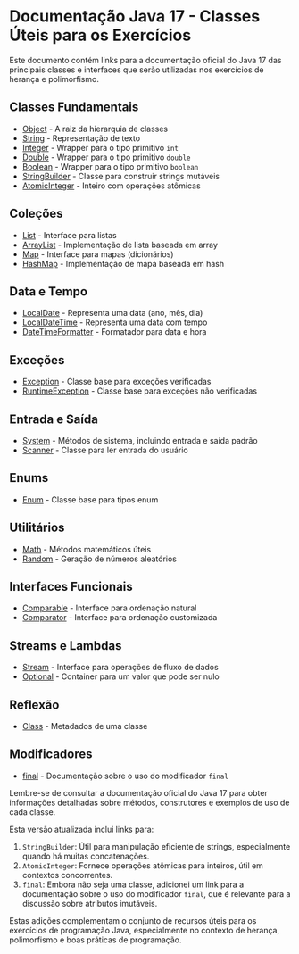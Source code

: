 # Documentação Java 17 - Classes Úteis para os Exercícios

Este documento contém links para a documentação oficial do Java 17 das principais classes e interfaces que serão utilizadas nos exercícios de herança e polimorfismo.

## Classes Fundamentais

- [Object](https://docs.oracle.com/en/java/javase/17/docs/api/java.base/java/lang/Object.html) - A raiz da hierarquia de classes
- [String](https://docs.oracle.com/en/java/javase/17/docs/api/java.base/java/lang/String.html) - Representação de texto
- [Integer](https://docs.oracle.com/en/java/javase/17/docs/api/java.base/java/lang/Integer.html) - Wrapper para o tipo primitivo `int`
- [Double](https://docs.oracle.com/en/java/javase/17/docs/api/java.base/java/lang/Double.html) - Wrapper para o tipo primitivo `double`
- [Boolean](https://docs.oracle.com/en/java/javase/17/docs/api/java.base/java/lang/Boolean.html) - Wrapper para o tipo primitivo `boolean`
- [StringBuilder](https://docs.oracle.com/en/java/javase/17/docs/api/java.base/java/lang/StringBuilder.html) - Classe para construir strings mutáveis
- [AtomicInteger](https://docs.oracle.com/en/java/javase/17/docs/api/java.base/java/util/concurrent/atomic/AtomicInteger.html) - Inteiro com operações atômicas

## Coleções

- [List](https://docs.oracle.com/en/java/javase/17/docs/api/java.base/java/util/List.html) - Interface para listas
- [ArrayList](https://docs.oracle.com/en/java/javase/17/docs/api/java.base/java/util/ArrayList.html) - Implementação de lista baseada em array
- [Map](https://docs.oracle.com/en/java/javase/17/docs/api/java.base/java/util/Map.html) - Interface para mapas (dicionários)
- [HashMap](https://docs.oracle.com/en/java/javase/17/docs/api/java.base/java/util/HashMap.html) - Implementação de mapa baseada em hash

## Data e Tempo

- [LocalDate](https://docs.oracle.com/en/java/javase/17/docs/api/java.base/java/time/LocalDate.html) - Representa uma data (ano, mês, dia)
- [LocalDateTime](https://docs.oracle.com/en/java/javase/17/docs/api/java.base/java/time/LocalDateTime.html) - Representa uma data com tempo
- [DateTimeFormatter](https://docs.oracle.com/en/java/javase/17/docs/api/java.base/java/time/format/DateTimeFormatter.html) - Formatador para data e hora

## Exceções

- [Exception](https://docs.oracle.com/en/java/javase/17/docs/api/java.base/java/lang/Exception.html) - Classe base para exceções verificadas
- [RuntimeException](https://docs.oracle.com/en/java/javase/17/docs/api/java.base/java/lang/RuntimeException.html) - Classe base para exceções não verificadas

## Entrada e Saída

- [System](https://docs.oracle.com/en/java/javase/17/docs/api/java.base/java/lang/System.html) - Métodos de sistema, incluindo entrada e saída padrão
- [Scanner](https://docs.oracle.com/en/java/javase/17/docs/api/java.base/java/util/Scanner.html) - Classe para ler entrada do usuário

## Enums

- [Enum](https://docs.oracle.com/en/java/javase/17/docs/api/java.base/java/lang/Enum.html) - Classe base para tipos enum

## Utilitários

- [Math](https://docs.oracle.com/en/java/javase/17/docs/api/java.base/java/lang/Math.html) - Métodos matemáticos úteis
- [Random](https://docs.oracle.com/en/java/javase/17/docs/api/java.base/java/util/Random.html) - Geração de números aleatórios

## Interfaces Funcionais

- [Comparable](https://docs.oracle.com/en/java/javase/17/docs/api/java.base/java/lang/Comparable.html) - Interface para ordenação natural
- [Comparator](https://docs.oracle.com/en/java/javase/17/docs/api/java.base/java/util/Comparator.html) - Interface para ordenação customizada

## Streams e Lambdas

- [Stream](https://docs.oracle.com/en/java/javase/17/docs/api/java.base/java/util/stream/Stream.html) - Interface para operações de fluxo de dados
- [Optional](https://docs.oracle.com/en/java/javase/17/docs/api/java.base/java/util/Optional.html) - Container para um valor que pode ser nulo

## Reflexão

- [Class](https://docs.oracle.com/en/java/javase/17/docs/api/java.base/java/lang/Class.html) - Metadados de uma classe

## Modificadores

- [final](https://docs.oracle.com/javase/tutorial/java/IandI/final.html) - Documentação sobre o uso do modificador `final`

Lembre-se de consultar a documentação oficial do Java 17 para obter informações detalhadas sobre métodos, construtores e exemplos de uso de cada classe.

Esta versão atualizada inclui links para:

1. `StringBuilder`: Útil para manipulação eficiente de strings, especialmente quando há muitas concatenações.
2. `AtomicInteger`: Fornece operações atômicas para inteiros, útil em contextos concorrentes.
3. `final`: Embora não seja uma classe, adicionei um link para a documentação sobre o uso do modificador `final`, que é relevante para a discussão sobre atributos imutáveis.

Estas adições complementam o conjunto de recursos úteis para os exercícios de programação Java, especialmente no contexto de herança, polimorfismo e boas práticas de programação.